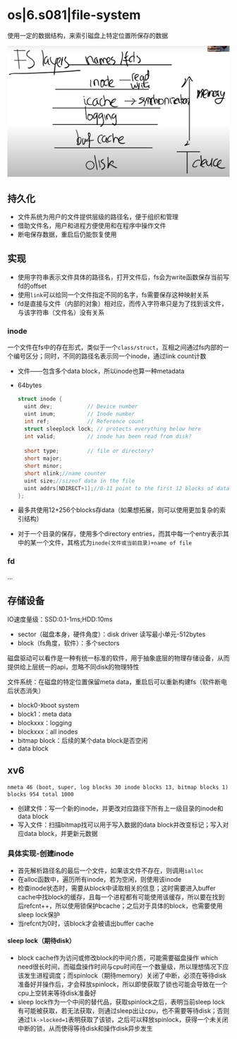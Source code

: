 # os|6.s081|file-system

使用一定的数据结构，来索引磁盘上特定位置所保存的数据

![](./imgs/fs-organization.png)

## 持久化

- 文件系统为用户的文件提供层级的路径名，便于组织和管理
- 借助文件名，用户和进程方便使用和在程序中操作文件
- 断电保存数据，重启后仍能恢复使用

## 实现

- 使用字符串表示文件具体的路径名，打开文件后，fs会为write函数保存当前写fd的offset
- 使用`link`可以给同一个文件指定不同的名字，fs需要保存这种映射关系
- fd是直接与文件（内部的对象）相对应，而传入字符串只是为了找到该文件，与该字符串（文件名）没有关系

### inode

一个文件在fs中的存在形式，类似于一个`class/struct`，互相之间通过fs内部的一个编号区分；同时，不同的路径名表示同一个inode，通过link count计数

- 文件——包含多个data block，所以inode也算一种metadata

- 64bytes

  ~~~c
  struct inode {
    uint dev;           // Device number
    uint inum;          // Inode number
    int ref;            // Reference count
    struct sleeplock lock; // protects everything below here
    int valid;          // inode has been read from disk?
  
    short type;         // file or directory?
    short major;
    short minor;
    short nlink;//name counter
    uint size;//sizeof data in the file
    uint addrs[NDIRECT+1];//0-11 point to the first 12 blocks of data;block[12]->a block(256 numbers which represent the indexes of blocks storing the data of file in 
  };
  ~~~

- 最多共使用12+256个blocks存data（如果想拓展，则可以使用更加复杂的索引结构）
- 对于一个目录的保存，使用多个directory entries，而其中每一个entry表示其中的某一个文件，其格式为`inode(文件或当前目录)+name of file`

### fd

...

## 存储设备

IO速度量级：SSD:0.1-1ms;HDD:10ms

- sector（磁盘本身，硬件角度）：disk driver 读写最小单元-512bytes
- block（fs角度，软件）：多个sectors

磁盘驱动可以看作是一种有统一标准的软件，用于抽象底层的物理存储设备，从而提供给上层统一的api，忽略不同disk的物理特性

文件系统：在磁盘的特定位置保留meta data，重启后可以重新构建fs（软件断电后状态消失）

- block0-》boot system
- block1：meta data
- blockxxx：logging
- blockxxx：all inodes
- bitmap block：后续的某个data block是否空闲
- data block

## xv6

~~~shell
nmeta 46 (boot, super, log blocks 30 inode blocks 13, bitmap blocks 1) blocks 954 total 1000
~~~

- 创建文件：写一个新的inode，并更改对应路径下所有上一级目录的inode和data block
- 写入文件：扫描bitmap找可以用于写入数据的data block并改变标记；写入对应data block，并更新元数据

### 具体实现-创建inode

- 首先解析路径名的最后一个文件，如果该文件不存在，则调用`ialloc`
- 在alloc函数中，遍历所有inode，若为空闲，则使用该inode
- 检查inode状态时，需要从block中读取相关的信息；这时需要进入buffer cache中找block的缓存，且每一个进程都有可能使用该缓存，所以要在找到后refcnt++，所以使用锁保护bcache；之后对于具体的block，也需要使用sleep lock保护
- 当refcnt为0时，该block才会被请出buffer cache

#### sleep lock（期待disk）

- block cache作为访问或修改block的中间介质，可能需要磁盘操作 which need很长时间，而磁盘操作时间与cpu时间在一个数量级，所以理想情况下应该发生进程调度；而spinlock（期待memory）关闭了中断，必须在等待disk准备好并操作后，才会释放spinlock，所以即使获取了锁也可能会导致在一个cpu上空转来等待disk准备好
- sleep lock作为一个中间的替代品，获取spinlock之后，表明当前sleep lock有可能被获取，若无法获取，则通过sleep出让cpu，也不需要等待disk；否则通过`lk->locked=1`表明获取了该锁，之后可以释放spinlock，获得一个未关闭中断的锁，从而使得等待disk和操作disk异步发生